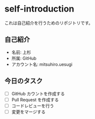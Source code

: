# self-introduction
これは自己紹介を行うためのリポジトリです。

## 自己紹介
- 名前: 上杉
- 所属: GitHub
- アカウント名: mitsuhiro.uesugi

## 今日のタスク
- [ ] GitHub カウントを作成する
- [ ] Pull Request を作成する
- [ ] コードレビューを行う
- [ ] 変更をマージする

